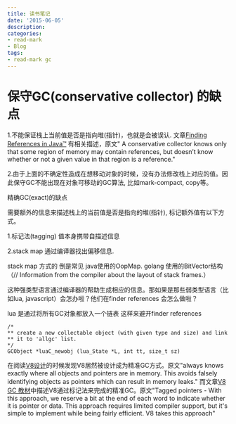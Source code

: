 ```yaml
---
title: 读书笔记
date: '2015-06-05'
description:
categories:
- read-mark
- Blog
tags:
- read-mark gc
---
```


保守GC(conservative collector) 的缺点
=========================

1.不能保证栈上当前值是否是指向堆(指针)，也就是会被误认. 文章[Finding References in Java™](http://citeseer.ist.psu.edu/viewdoc/download?doi=10.1.1.47.6924&rep=rep1&type=pdf) 有相关描述，原文" A
conservative collector knows only that some region of memory may contain references, but doesn’t know whether or
not a given value in that region is a reference."

2.由于上面的不确定性造成在想移动对象的时候，没有办法修改栈上对应的值。因此保守GC不能出现在对象可移动的GC算法, 比如mark-compact, copy等。

精确GC(exact)的缺点

需要额外的信息来描述栈上的当前值是否是指向的堆(指针), 标记额外值有以下方式。

1.标记法(tagging) 值本身携带自描述信息

2.stack map 通过编译器找出偏移信息. 

stack map 方式的 倒是常见 java使用的OopMap. golang 使用的BitVector结构（// Information from the compiler about the layout of stack frames.） 



这种强类型语言通过编译器的帮助生成相应的信息。那如果是那些弱类型语言（比如lua, javascript）会怎办啦？他们在finder references 会怎么做啦？

lua 是通过将所有GC对象都放入一个链表 这样来避开finder references

	/*
	** create a new collectable object (with given type and size) and link
	** it to 'allgc' list.
	*/
	GCObject *luaC_newobj (lua_State *L, int tt, size_t sz)


在阅读[V8设计](https://developers.google.com/v8/design?csw=1#efficient-garbage-collection)的时候发现V8居然被设计成为精准GC方式。原文"always knows exactly where all objects and pointers are in memory. This avoids falsely identifying objects as pointers which can result in memory leaks." 而文章[V8 GC 教材](http://jayconrod.com/posts/55/a-tour-of-v8-garbage-collection)中描述V8通过标记法来完成的精准GC。原文"Tagged pointers - With this approach, we reserve a bit at the end of each word to indicate whether it is pointer or data. This approach requires limited compiler support, but it's simple to implement while being fairly efficient. V8 takes this approach"










